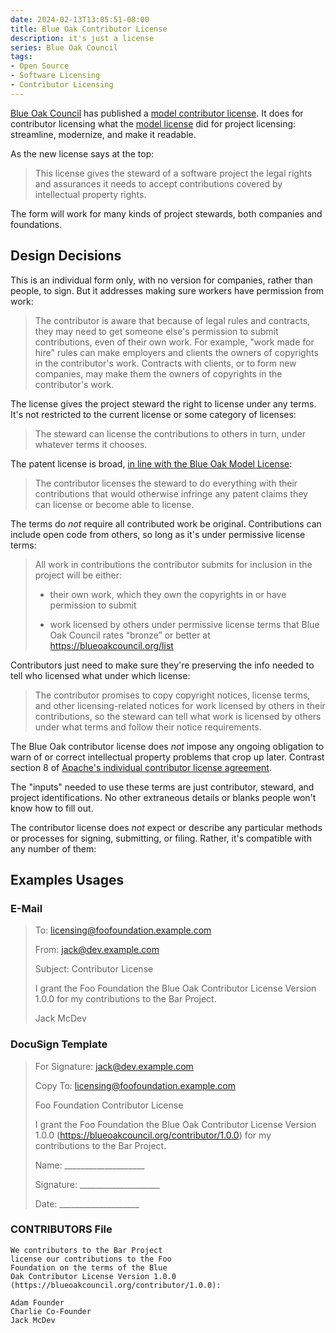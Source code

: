 ```yaml
---
date: 2024-02-13T13:05:51-08:00
title: Blue Oak Contributor License
description: it's just a license
series: Blue Oak Council
tags:
- Open Source
- Software Licensing
- Contributor Licensing
---
```


[Blue Oak Council](https://blueoakcouncil.org) has published a [model contributor license](https://blueoakcouncil.org/contributor/1.0.0).  It does for contributor licensing what the [model license](https://blueoakcouncil.org/license/1.0.0) did for project licensing: streamline, modernize, and make it readable.

As the new license says at the top:

> This license gives the steward of a software project the legal rights and assurances it needs to accept contributions covered by intellectual property rights.

The form will work for many kinds of project stewards, both companies and foundations.

## Design Decisions

This is an individual form only, with no version for companies, rather than people, to sign.  But it addresses making sure workers have permission from work:

> The contributor is aware that because of legal rules and contracts, they may need to get someone else's permission to submit contributions, even of their own work.  For example, "work made for hire" rules can make employers and clients the owners of copyrights in the contributor's work.  Contracts with clients, or to form new companies, may make them the owners of copyrights in the contributor's work.

The license gives the project steward the right to license under any terms.  It's not restricted to the current license or some category of licenses:

> The steward can license the contributions to others in turn, under whatever terms it chooses.

The patent license is broad, [in line with the Blue Oak Model License](https://blueoakcouncil.org/license/1.0.0#patent):

> The contributor licenses the steward to do everything with their contributions that would otherwise infringe any patent claims they can license or become able to license.

The terms do _not_ require all contributed work be original.  Contributions can include open code from others, so long as it's under permissive license terms:

> All work in contributions the contributor submits for inclusion in the project will be either:
>
> - their own work, which they own the copyrights in or have permission to submit
>
> - work licensed by others under permissive license terms that Blue Oak Council rates “bronze” or better at <https://blueoakcouncil.org/list>

Contributors just need to make sure they're preserving the info needed to tell who licensed what under which license:

> The contributor promises to copy copyright notices, license terms, and other licensing-related notices for work licensed by others in their contributions, so the steward can tell what work is licensed by others under what terms and follow their notice requirements.

The Blue Oak contributor license does _not_ impose any ongoing obligation to warn of or correct intellectual property problems that crop up later.  Contrast section 8 of [Apache's individual contributor license agreement](https://www.apache.org/licenses/icla.pdf).

The "inputs" needed to use these terms are just contributor, steward, and project identifications.  No other extraneous details or blanks people won't know how to fill out.

The contributor license does _not_ expect or describe any particular methods or processes for signing, submitting, or filing.  Rather, it's compatible with any number of them:

## Examples Usages

### E-Mail

> To: licensing@foofoundation.example.com
>
> From: jack@dev.example.com
>
> Subject: Contributor License
>
> I grant the Foo Foundation the Blue Oak Contributor License Version 1.0.0 for my contributions to the Bar Project.
>
> Jack McDev

### DocuSign Template

> For Signature: jack@dev.example.com
>
> Copy To: licensing@foofoundation.example.com
>
> Foo Foundation Contributor License
>
> I grant the Foo Foundation the Blue Oak Contributor License Version 1.0.0 (https://blueoakcouncil.org/contributor/1.0.0) for my contributions to the Bar Project.
>
> Name:   ____________________
>
> Signature:  ____________________
>
> Date:   ____________________

### CONTRIBUTORS File

```
We contributors to the Bar Project
license our contributions to the Foo
Foundation on the terms of the Blue
Oak Contributor License Version 1.0.0
(https://blueoakcouncil.org/contributor/1.0.0):

Adam Founder
Charlie Co-Founder
Jack McDev
```
